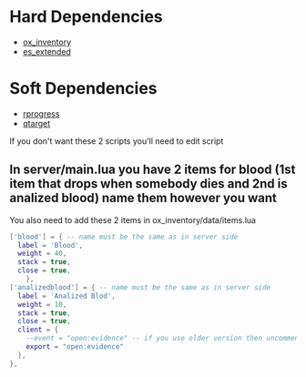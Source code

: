 # Hard Dependencies
- [ox_inventory](https://github.com/overextended/ox_inventory)
- [es_extended](https://github.com/overextended/es_extended)
# Soft Dependencies
- [rprogress](https://github.com/overextended/es_extended)
- [qtarget](https://github.com/overextended/qtarget)

If you don't want these 2 scripts you'll need to edit script
## In server/main.lua you have 2 items for blood (1st item that drops when somebody dies and 2nd is analized blood) name them however you want 
You also need to add these 2 items in ox_inventory/data/items.lua
```lua
['blood'] = { -- name must be the same as in server side
  label = 'Blood',
  weight = 40,
  stack = true,
  close = true,
	},
['analizedblood'] = { -- name must be the same as in server side
  label = 'Analized Blod',
  weight = 10,
  stack = true,
  close = true,
  client = {
    --event = "open:evidence" -- if you use older version then uncomment this and comment export
    export = "open:evidence"
  },
},
```
